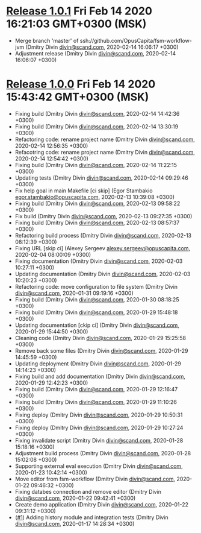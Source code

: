 
[Release 1.0.1](https://github.com/OpusCapita/fsm4j/releases/tag/v1.0.1) Fri Feb 14 2020 16:21:03 GMT+0300 (MSK)
=======================================================

- Merge branch 'master' of ssh://github.com/OpusCapita/fsm-workflow-jvm (Dmitry Divin divin@scand.com, 2020-02-14 16:06:17 +0300)
- Adjustment release (Dmitry Divin divin@scand.com, 2020-02-14 16:06:07 +0300)

[Release 1.0.0](https://github.com/OpusCapita/fsm4j/releases/tag/v1.0.0) Fri Feb 14 2020 15:43:42 GMT+0300 (MSK)
=======================================================

- Fixing build (Dmitry Divin divin@scand.com, 2020-02-14 14:42:36 +0300)
- Fixing build (Dmitry Divin divin@scand.com, 2020-02-14 13:30:19 +0300)
- Refactoring code: rename project name (Dmitry Divin divin@scand.com, 2020-02-14 12:56:35 +0300)
- Refacotring code: rename project name (Dmitry Divin divin@scand.com, 2020-02-14 12:54:42 +0300)
- Fixing build (Dmitry Divin divin@scand.com, 2020-02-14 11:22:15 +0300)
- Updating tests (Dmitry Divin divin@scand.com, 2020-02-14 09:29:46 +0300)
- Fix help goal in main Makefile [ci skip] (Egor Stambakio egor.stambakio@opuscapita.com, 2020-02-13 10:39:08 +0300)
- Fixing build (Dmitry Divin divin@scand.com, 2020-02-13 09:58:22 +0300)
- Fix build (Dmitry Divin divin@scand.com, 2020-02-13 09:27:35 +0300)
- Fixing build (Dmitry Divin divin@scand.com, 2020-02-13 08:57:37 +0300)
- Refactoring build process (Dmitry Divin divin@scand.com, 2020-02-13 08:12:39 +0300)
- Fixing URL [skip ci] (Alexey Sergeev alexey.sergeev@opuscapita.com, 2020-02-04 08:00:09 +0300)
- Fixing documentation (Dmitry Divin divin@scand.com, 2020-02-03 10:27:11 +0300)
- Updating documentation (Dmitry Divin divin@scand.com, 2020-02-03 10:20:23 +0300)
- Refactoring code: move configuration to file system (Dmitry Divin divin@scand.com, 2020-01-31 09:19:16 +0300)
- Fixing build (Dmitry Divin divin@scand.com, 2020-01-30 08:18:25 +0300)
- Fixing build (Dmitry Divin divin@scand.com, 2020-01-29 15:48:18 +0300)
- Updating documentation [ckip ci] (Dmitry Divin divin@scand.com, 2020-01-29 15:44:50 +0300)
- Cleaning code (Dmitry Divin divin@scand.com, 2020-01-29 15:25:58 +0300)
- Remove back some files (Dmitry Divin divin@scand.com, 2020-01-29 14:45:59 +0300)
- Updating deployment (Dmitry Divin divin@scand.com, 2020-01-29 14:14:23 +0300)
- Fixing build and add documentation (Dmitry Divin divin@scand.com, 2020-01-29 12:42:23 +0300)
- Fixing build (Dmitry Divin divin@scand.com, 2020-01-29 12:16:47 +0300)
- Fixing build (Dmitry Divin divin@scand.com, 2020-01-29 11:10:26 +0300)
- Fixing deploy (Dmitry Divin divin@scand.com, 2020-01-29 10:50:31 +0300)
- Fixing deploy (Dmitry Divin divin@scand.com, 2020-01-29 10:27:24 +0300)
- Fixing invalidate script (Dmitry Divin divin@scand.com, 2020-01-28 15:18:16 +0300)
- Adjustment build process (Dmitry Divin divin@scand.com, 2020-01-28 15:02:08 +0300)
- Supporting external eval execution (Dmitry Divin divin@scand.com, 2020-01-23 10:42:14 +0300)
- Move editor from fsm-workflow (Dmitry Divin divin@scand.com, 2020-01-22 09:46:32 +0300)
- Fixing databes connection and remove editor (Dmitry Divin divin@scand.com, 2020-01-22 09:42:41 +0300)
- Create demo application (Dmitry Divin divin@scand.com, 2020-01-22 09:31:12 +0300)
- ([#1](https://github.com/OpusCapita/fsm4j/issues/1)) Adding history module and integration tests (Dmitry Divin divin@scand.com, 2020-01-17 14:28:34 +0300)
